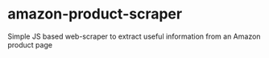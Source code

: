 # amazon-product-scraper
 Simple JS based web-scraper to extract useful information from an Amazon product page
